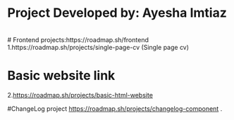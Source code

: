# Project Developed by: Ayesha Imtiaz 
<br>
# Frontend projects:https://roadmap.sh/frontend
<br>
1.https://roadmap.sh/projects/single-page-cv (Single page cv)

# Basic website link 
2.https://roadmap.sh/projects/basic-html-website

#ChangeLog project
https://roadmap.sh/projects/changelog-component
.
